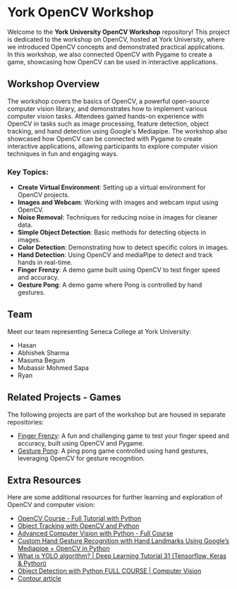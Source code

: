# York OpenCV Workshop

Welcome to the **York University OpenCV Workshop** repository! This project is dedicated to the workshop on OpenCV, hosted at York University, where we introduced OpenCV concepts and demonstrated practical applications. In this workshop, we also connected OpenCV with Pygame to create a game, showcasing how OpenCV can be used in interactive applications.

## Workshop Overview

The workshop covers the basics of OpenCV, a powerful open-source computer vision library, and demonstrates how to implement various computer vision tasks. Attendees gained hands-on experience with OpenCV in tasks such as image processing, feature detection, object tracking, and hand detection using Google's Mediapipe. The workshop also showcased how OpenCV can be connected with Pygame to create interactive applications, allowing participants to explore computer vision techniques in fun and engaging ways.


### Key Topics:
- **Create Virtual Environment**: Setting up a virtual environment for OpenCV projects.
- **Images and Webcam**: Working with images and webcam input using OpenCV.
- **Noise Removal**: Techniques for reducing noise in images for cleaner data.
- **Simple Object Detection**: Basic methods for detecting objects in images.
- **Color Detection**: Demonstrating how to detect specific colors in images.
- **Hand Detection**: Using OpenCV and mediaPipe to detect and track hands in real-time.
- **Finger Frenzy**: A demo game built using OpenCV to test finger speed and accuracy.
- **Gesture Pong**: A demo game where Pong is controlled by hand gestures.

## Team

Meet our team representing Seneca College at York University:

- Hasan
- Abhishek Sharma
- Masuma Begum
- Mubassir Mohmed Sapa
- Ryan


## Related Projects - Games

The following projects are part of the workshop but are housed in separate repositories:

- [Finger Frenzy](https://github.com/MohHasan1/Finger-Frenzy): A fun and challenging game to test your finger speed and accuracy, built using OpenCV and Pygame.
- [Gesture Pong](https://github.com/MohHasan1/Gesture-Pong): A ping pong game controlled using hand gestures, leveraging OpenCV for gesture recognition.

## Extra Resources

Here are some additional resources for further learning and exploration of OpenCV and computer vision:

- [OpenCV Course - Full Tutorial with Python](https://youtu.be/oXlwWbU8l2o?si=J0TN56p0nM80LEKb)
- [Object Tracking with OpenCV and Python](https://youtu.be/O3b8lVF93jU?si=kJpz2o-6RqRFmIYV)
- [Advanced Computer Vision with Python - Full Course](https://youtu.be/01sAkU_NvOY?si=6jw90zmge5cO29AC)
- [Custom Hand Gesture Recognition with Hand Landmarks Using Google’s Mediapipe + OpenCV in Python](https://youtu.be/a99p_fAr6e4?si=ys2OMrmtmufZpYU-)
- [What is YOLO algorithm? | Deep Learning Tutorial 31 (Tensorflow, Keras & Python)](https://youtu.be/ag3DLKsl2vk?si=2I2y9YRA9Rz5-1CZ)
- [Object Detection with Python FULL COURSE | Computer Vision](https://youtu.be/UL2cfTTqdNo?si=uIjaxPt5gCq5Pkqs)
- [Contour article](https://aleksandarhaber.com/contour-detection-in-opencv-python-opencv-tutorial-in-python/)
